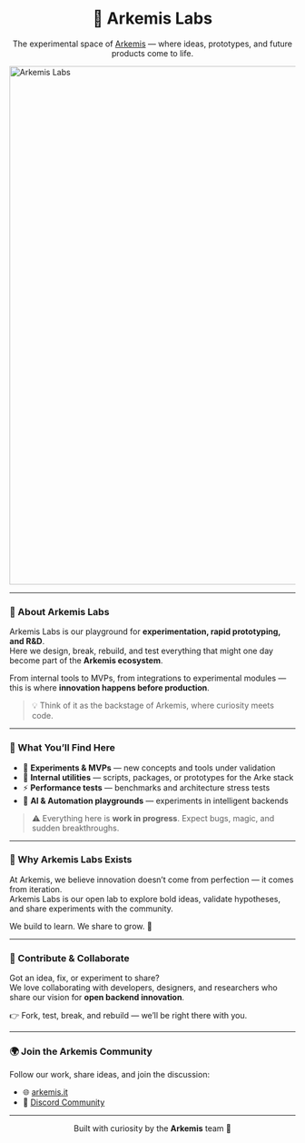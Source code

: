 <h1 align="center">🧪 Arkemis Labs</h1>

<p align="center">The experimental space of <a href="https://arkemis.it">Arkemis</a> — where ideas, prototypes, and future products come to life.</p>

<img width="1000" height="913" alt="Arkemis Labs" src="https://github.com/user-attachments/assets/b5ceaf08-049e-4e09-bd40-e8de31f54d9b" />

---

### 🚀 About Arkemis Labs

Arkemis Labs is our playground for **experimentation, rapid prototyping, and R&D**.  
Here we design, break, rebuild, and test everything that might one day become part of the **Arkemis ecosystem**.

From internal tools to MVPs, from integrations to experimental modules — this is where **innovation happens before production**.

> 💡 Think of it as the backstage of Arkemis, where curiosity meets code.

---

### 🧩 What You’ll Find Here

- 🧠 **Experiments & MVPs** — new concepts and tools under validation  
- 🔧 **Internal utilities** — scripts, packages, or prototypes for the Arke stack  
- ⚡ **Performance tests** — benchmarks and architecture stress tests  
- 🤖 **AI & Automation playgrounds** — experiments in intelligent backends  

> ⚠️ Everything here is **work in progress**. Expect bugs, magic, and sudden breakthroughs.

---

### 🧬 Why Arkemis Labs Exists

At Arkemis, we believe innovation doesn’t come from perfection — it comes from iteration.  
Arkemis Labs is our open lab to explore bold ideas, validate hypotheses, and share experiments with the community.

We build to learn. We share to grow. 🌱  

---

### 🤝 Contribute & Collaborate

Got an idea, fix, or experiment to share?  
We love collaborating with developers, designers, and researchers who share our vision for **open backend innovation**.

👉 Fork, test, break, and rebuild — we’ll be right there with you.  

---

### 🌍 Join the Arkemis Community

Follow our work, share ideas, and join the discussion:

- 🌐 [arkemis.it](https://arkemis.it)  
- 💬 [Discord Community](https://discord.gg/zAjmZYHXp7)  

---

<p align="center">Built with curiosity by the <strong>Arkemis</strong> team 🖤</p>
